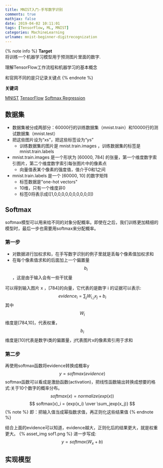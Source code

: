 ```yaml
---
title: MNIST入门-手写数字识别
comments: true
mathjax: false
date: 2019-04-02 10:11:01
tags: [TensorFlow, ML, MNIST]
categories: MachineLearning
urlname: mnist-beginner-digitrecognization
---
```


<meta name="referrer" content="no-referrer" />

{% note info %}
**Target**  
将训练一个机器学习模型用于预测图片里面的数字.  

理解TensorFlow工作流程和机器学习的基本概念

和官网不同的是只记录关键点
{% endnote %}
<!--more-->
**关键词**

[MNIST](http://yann.lecun.com/exdb/mnist/)
[TensorFlow](http://www.tensorfly.cn/tfdoc/tutorials/mnist_beginners.html)
[Softmax Regression](https://blog.csdn.net/google19890102/article/details/41594889)

## 数据集
- 数据集被分成两部分：60000行的训练数据集（mnist.train）和10000行的测试数据集（mnist.test）
- 把这些图片设为“xs”，把这些标签设为“ys”
  - 训练数据集的图片是 mnist.train.images ，训练数据集的标签是 mnist.train.labels
- mnist.train.images 是一个形状为 [60000, 784] 的张量，第一个维度数字索引图片，第二个维度数字索引每张图片中的像素点
  - 向量值表某个像素的强度值，值介于0和1之间
- mnist.train.labels 是一个 [60000, 10] 的数字矩阵
  - 标签数据是"one-hot vectors"
  - 10维，只有一个维度非0
  - 标签0将表示成([1,0,0,0,0,0,0,0,0,0,0])

## Softmax
softmax模型可以用来给不同的对象分配概率。即使在之后，我们训练更加精细的模型时，最后一步也需要用softmax来分配概率。

### 第一步
- 对数据进行加权求和，在手写数字识别的例子里就是丢每个像素值加权求和
- 在每个像素值求和的后面加上一个偏置量$$ b_i $$，这是由于输入会有一些干扰量

可以得到输入图片 x ，[784]的向量，它代表的是数字 i 的证据可以表示:
$$ evidence_i = \sum_jW_{i,j}x_j+b_i $$
其中$$ W_i $$维度是[784,10]，代表权重，$$ b_i $$维度是[10]代表是数字i类的偏置量，j代表图片x的像素索引用于求和

### 第二步
再使用softmax函数将evidence转换成概率y
$$ y=softmax(evidence) $$
softmax函数可以看成是激励函数(activation)，把线性函数输出转换成想要的格式:关于10个数字的概率分布。
$$ softmax(x) = normalize(exp(x)) $$
$$ softmax(x)_i = {exp(x_i) \over \sum_jexp(x_j)} $$
{% note %}
即：把输入值当成幂指数求值，再正则化这些结果值
{% endnote %}

结合上面的evidence可以知道，evidence越大，正则化后的结果更大，就是权重更大。
{% asset_img sof1.png %}
进一步写成:
$$ y = softmax(W_x + b) $$

## 实现模型


